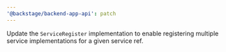 ```yaml
---
'@backstage/backend-app-api': patch
---
```


Update the `ServiceRegister` implementation to enable registering multiple service implementations for a given service ref.
